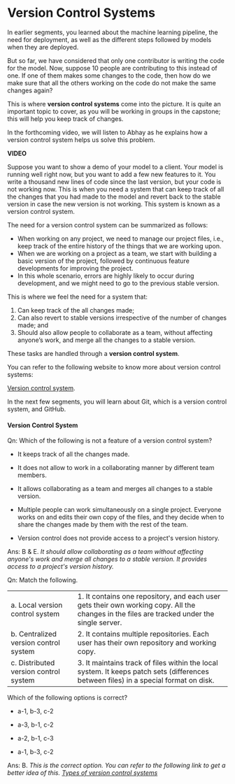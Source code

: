 # Version Control Systems

In earlier segments, you learned about the machine learning pipeline, the need for deployment, as well as the different steps followed by models when they are deployed.

But so far, we have considered that only one contributor is writing the code for the model. Now, suppose 10 people are contributing to this instead of one. If one of them makes some changes to the code, then how do we make sure that all the others working on the code do not make the same changes again?

This is where **version control systems** come into the picture. It is quite an important topic to cover, as you will be working in groups in the capstone; this will help you keep track of changes.

In the forthcoming video, we will listen to Abhay as he explains how a version control system helps us solve this problem.

**VIDEO**

Suppose you want to show a demo of your model to a client. Your model is running well right now, but you want to add a few new features to it. You write a thousand new lines of code since the last version, but your code is not working now. This is when you need a system that can keep track of all the changes that you had made to the model and revert back to the stable version in case the new version is not working. This system is known as a version control system.

The need for a version control system can be summarized as follows:

-   When working on any project, we need to manage our project files, i.e., keep track of the entire history of the things that we are working upon.
-   When we are working on a project as a team, we start with building a basic version of the project, followed by continuous feature developments for improving the project.
-   In this whole scenario, errors are highly likely to occur during development, and we might need to go to the previous stable version.

This is where we feel the need for a system that:

1.  Can keep track of the all changes made;
2.  Can also revert to stable versions irrespective of the number of changes made; and
3.  Should also allow people to collaborate as a team, without affecting anyone’s work, and merge all the changes to a stable version.

These tasks are handled through a **version control system**.

You can refer to the following website to know more about version control systems:

[Version control system](https://www.geeksforgeeks.org/version-control-systems/#:~:text=Version%20control%20systems%20are%20a,(snapshots)%20of%20the%20project.).

In the next few segments, you will learn about Git, which is a version control system, and GitHub.

#### Version Control System

Qn: Which of the following is not a feature of a version control system?

- It keeps track of all the changes made.

- It does not allow to work in a collaborating manner by different team members.

- It allows collaborating as a team and merges all changes to a stable version.

- Multiple people can work simultaneously on a single project. Everyone works on and edits their own copy of the files, and they decide when to share the changes made by them with the rest of the team.

- Version control does not provide access to a project's version history.

Ans: B & E. *It should allow collaborating as a team without affecting anyone's work and merge all changes to a stable version. It provides access to a project's version history.*

Qn: Match the following.

|                                       |                                                                                                                                             |
|---------------------------------------|---------------------------------------------------------------------------------------------------------------------------------------------|
| a. Local version control system       | 1. It contains one repository, and each user gets their own working copy. All the changes in the files are tracked under the single server. |
| b. Centralized version control system | 2. It contains multiple repositories. Each user has their own repository and working copy.                                                  |
| c. Distributed version control system | 3. It maintains track of files within the local system. It keeps patch sets (differences between files) in a special format on disk.        |

Which of the following options is correct?

- a-1, b-3, c-2

- a-3, b-1, c-2

- a-2, b-1, c-3

- a-1, b-3, c-2

Ans: B. *This is the correct option. You can refer to the following link to get a better idea of this. [Types of version control systems](https://blog.eduonix.com/software-development/learn-three-types-version-control-systems/)*

